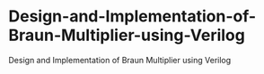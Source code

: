 # Design-and-Implementation-of-Braun-Multiplier-using-Verilog
Design and Implementation of Braun Multiplier using Verilog
